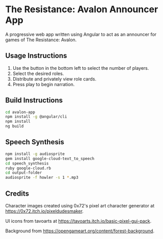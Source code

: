 # The Resistance: Avalon Announcer App

A progressive web app written using Angular to act as an announcer for games of The Resistance: Avalon.

## Usage Instructions

1. Use the button in the bottom left to select the number of players.
2. Select the desired roles.
3. Distribute and privately view role cards.
4. Press play to begin narration.

## Build Instructions

``` bash
cd avalon-app
npm install -g @angular/cli
npm install
ng build
```

## Speech Synthesis

``` bash
npm install -g audiosprite
gem install google-cloud-text_to_speech
cd speech_synthesis
ruby google-cloud.rb
cd output-folder
audiosprite -f howler -s 1 *.mp3
```

## Credits

Character images created using 0x72's pixel art character generator at <https://0x72.itch.io/pixeldudesmaker>.

UI icons from tavoarts at <https://tavoarts.itch.io/basic-pixel-gui-pack>.

Background from <https://opengameart.org/content/forest-background>.